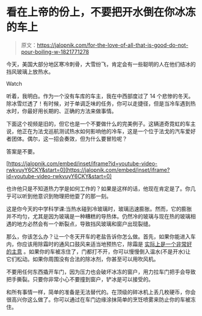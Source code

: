 # 看在上帝的份上，不要把开水倒在你冰冻的车上

> 原文：<https://jalopnik.com/for-the-love-of-all-that-is-good-do-not-pour-boiling-w-1821771278>

今天，美国大部分地区寒冷刺骨，大雪纷飞，肯定会有一些聪明的人在他们结冰的挡风玻璃上放热水。

Watch

听着，我明白。作为一个没有车库的车主，我在中西部度过了 14 个悲惨的冬天。除冰雪烂透了！有时候，对于单调乏味的任务，你可以走捷径，但是当冷车遇到热水时，你最好用长期的、正确的方法来做事情。

下面这个视频是旧的，但它也是一个不要做什么的完美例子。这辆道奇霓虹的车主说，他正在为法戈巡航测试热水如何影响他的冷车，这是一个位于法戈的汽车爱好者团体。偶尔，这一招会奏效，但为什么要冒险呢？

答案是不要。

 [https://jalopnik.com/embed/inset/iframe?id=youtube-video-rwkvuyY6CKY&start=0](https://jalopnik.com/embed/inset/iframe?id=youtube-video-rwkvuyY6CKY&start=0) 

也许他只是不知道热力学是如何工作的？如果是这样的话，他现在肯定是了。你几乎可以听到他意识到物理把他耍了的那一刻。

这是你今天的中学科学课:当热水碰到冷玻璃时，玻璃迅速膨胀。然而，它的膨胀并不均匀，尤其是因为玻璃是一种糟糕的导热体。仍然冷的玻璃与现在热的玻璃相遇的地方必然会有一个断裂点，导致挡风玻璃和窗户出现裂缝。

那么，你该怎么办？让一个冬天开车的老盐告诉你怎么做。首先，如果你能进入车内，你应该用除霜时的通风口鼓风来适当地预热它，除霜是 [实际上是一个非常好的主意](https://jalopnik.com/exactly-why-you-need-to-warm-up-your-car-when-its-cold-1821737173) 。如果你的车被冻住了，门都打不开，你可以慢慢倒入温水(不是开水)让它们松动。如果你周围没有合法的除冰剂，你甚至可以用吹风机。

不要用任何东西撬开车门，因为压力也会破坏冰冻的窗户，用力拉车门把手会导致把手撕裂。只要你非常小心不要撞到窗户，铲冰是可以接受的。

和所有事情一样，简单的准备是无法替代的。在顶级的碎冰机上丢几枚硬币，你会很高兴你这么做了。你可以通过在车门边缘涂抹简单的烹饪喷雾来防止你的车被冻住。